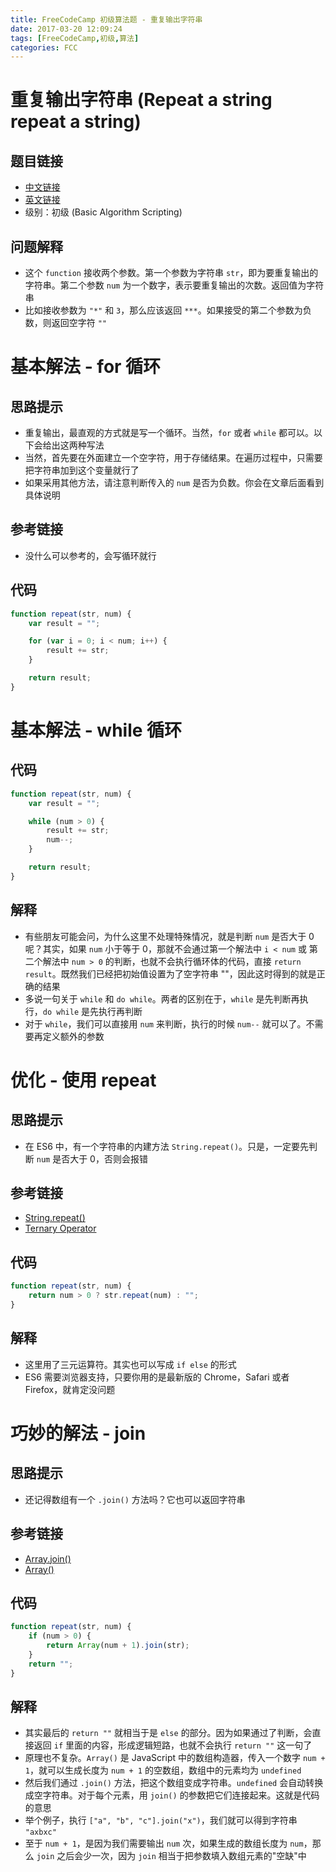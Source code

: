 ```yaml
---
title: FreeCodeCamp 初级算法题 - 重复输出字符串
date: 2017-03-20 12:09:24
tags: [FreeCodeCamp,初级,算法]
categories: FCC
---
```

# 重复输出字符串 (Repeat a string repeat a string)
## 题目链接
- [中文链接](https://www.freecodecamp.cn/challenges/repeat-a-string-repeat-a-string)
- [英文链接](https://www.freecodecamp.com/challenges/repeat-a-string-repeat-a-string)
- 级别：初级 (Basic Algorithm Scripting)

## 问题解释
- 这个 `function` 接收两个参数。第一个参数为字符串 `str`，即为要重复输出的字符串。第二个参数 `num` 为一个数字，表示要重复输出的次数。返回值为字符串
- 比如接收参数为 `"*"` 和 `3`，那么应该返回 `***`。如果接受的第二个参数为负数，则返回空字符 `""`
<!-- more -->

# 基本解法 - for 循环
## 思路提示
- 重复输出，最直观的方式就是写一个循环。当然，`for` 或者 `while` 都可以。以下会给出这两种写法
- 当然，首先要在外面建立一个空字符，用于存储结果。在遍历过程中，只需要把字符串加到这个变量就行了
- 如果采用其他方法，请注意判断传入的 `num` 是否为负数。你会在文章后面看到具体说明

## 参考链接
- 没什么可以参考的，会写循环就行

## 代码
```js
function repeat(str, num) {
    var result = "";

    for (var i = 0; i < num; i++) {
        result += str;
    }

    return result;
}
```

# 基本解法 - while 循环
## 代码
```js
function repeat(str, num) {
    var result = "";

    while (num > 0) {
        result += str;
        num--;
    }

    return result;
}
```

## 解释
- 有些朋友可能会问，为什么这里不处理特殊情况，就是判断 `num` 是否大于 0 呢？其实，如果 `num` 小于等于 0，那就不会通过第一个解法中 `i < num` 或 第二个解法中 `num > 0` 的判断，也就不会执行循环体的代码，直接 `return result`。既然我们已经把初始值设置为了空字符串 ""，因此这时得到的就是正确的结果
- 多说一句关于 `while` 和 `do while`。两者的区别在于，`while` 是先判断再执行，`do while` 是先执行再判断
- 对于 `while`，我们可以直接用 `num` 来判断，执行的时候 `num--` 就可以了。不需要再定义额外的参数

# 优化 - 使用 repeat
## 思路提示
- 在 ES6 中，有一个字符串的内建方法 `String.repeat()`。只是，一定要先判断 `num` 是否大于 0，否则会报错

## 参考链接
- [String.repeat()](https://developer.mozilla.org/zh-CN/docs/Web/JavaScript/Reference/Global_Objects/String/repeat)
- [Ternary Operator](https://developer.mozilla.org/zh-CN/docs/Web/JavaScript/Reference/Operators/Conditional_Operator)

## 代码
```js
function repeat(str, num) {
    return num > 0 ? str.repeat(num) : "";
}
```

## 解释
- 这里用了三元运算符。其实也可以写成 `if else` 的形式
- ES6 需要浏览器支持，只要你用的是最新版的 Chrome，Safari 或者 Firefox，就肯定没问题

# 巧妙的解法 - join
## 思路提示
- 还记得数组有一个 `.join()` 方法吗？它也可以返回字符串

## 参考链接
- [Array.join()](https://developer.mozilla.org/zh-CN/docs/Web/JavaScript/Reference/Global_Objects/Array/join)
- [Array()](https://developer.mozilla.org/zh-CN/docs/Web/JavaScript/Reference/Global_Objects/Array)

## 代码
```js
function repeat(str, num) {
    if (num > 0) {
        return Array(num + 1).join(str);
    }
    return "";
}
```

## 解释
- 其实最后的 `return ""` 就相当于是 `else` 的部分。因为如果通过了判断，会直接返回 `if` 里面的内容，形成逻辑短路，也就不会执行 `return ""` 这一句了
- 原理也不复杂。`Array()` 是 JavaScript 中的数组构造器，传入一个数字 `num + 1`，就可以生成长度为 `num + 1` 的空数组，数组中的元素均为 `undefined`
- 然后我们通过 `.join()` 方法，把这个数组变成字符串。`undefined` 会自动转换成空字符串。对于每个元素，用 `join()` 的参数把它们连接起来。这就是代码的意思
- 举个例子，执行 `["a", "b", "c"].join("x")`，我们就可以得到字符串 `"axbxc"`
- 至于 `num + 1`，是因为我们需要输出 `num` 次，如果生成的数组长度为 `num`，那么 `join` 之后会少一次，因为 `join` 相当于把参数填入数组元素的"空缺"中
